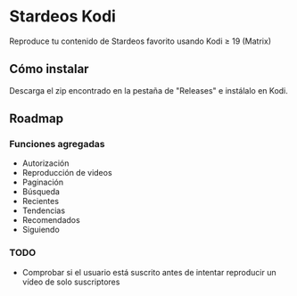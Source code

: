 # Stardeos Kodi
Reproduce tu contenido de Stardeos favorito usando Kodi ≥ 19 (Matrix)

## Cómo instalar
Descarga el zip encontrado en la pestaña de "Releases" e instálalo en Kodi.

## Roadmap
### Funciones agregadas
* Autorización
* Reproducción de videos
* Paginación
* Búsqueda
* Recientes
* Tendencias
* Recomendados
* Siguiendo

### TODO
* Comprobar si el usuario está suscrito antes de intentar reproducir un vídeo de solo suscriptores
